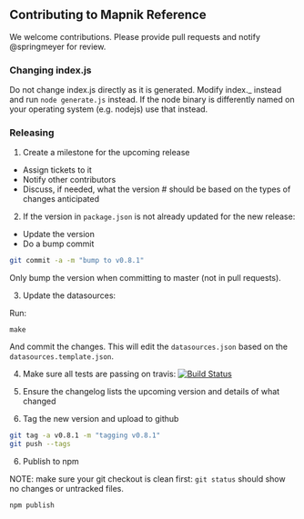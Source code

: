 ## Contributing to Mapnik Reference

We welcome contributions. Please provide pull requests and notify @springmeyer for review.

### Changing index.js

Do not change index.js directly as it is generated. Modify index._ instead and run
`node generate.js` instead. If the node binary is differently named on your operating
system (e.g. nodejs) use that instead.

### Releasing

1) Create a milestone for the upcoming release

 - Assign tickets to it
 - Notify other contributors
 - Discuss, if needed, what the version # should be based on the types of changes anticipated

2) If the version in `package.json` is not already updated for the new release:

- Update the version
- Do a bump commit

```bash
git commit -a -m "bump to v0.8.1"
```

Only bump the version when committing to master (not in pull requests).

3) Update the datasources:

Run:

```
make
```

And commit the changes. This will edit the `datasources.json` based on the `datasources.template.json`.


4) Make sure all tests are passing on travis: [![Build Status](https://travis-ci.org/mapnik/mapnik-reference.svg?branch=master)](https://travis-ci.org/mapnik/mapnik-reference)

4) Ensure the changelog lists the upcoming version and details of what changed

5) Tag the new version and upload to github

```bash
git tag -a v0.8.1 -m "tagging v0.8.1"
git push --tags
```

6) Publish to npm

NOTE: make sure your git checkout is clean first: `git status` should show no changes or untracked files.

```bash
npm publish
```

